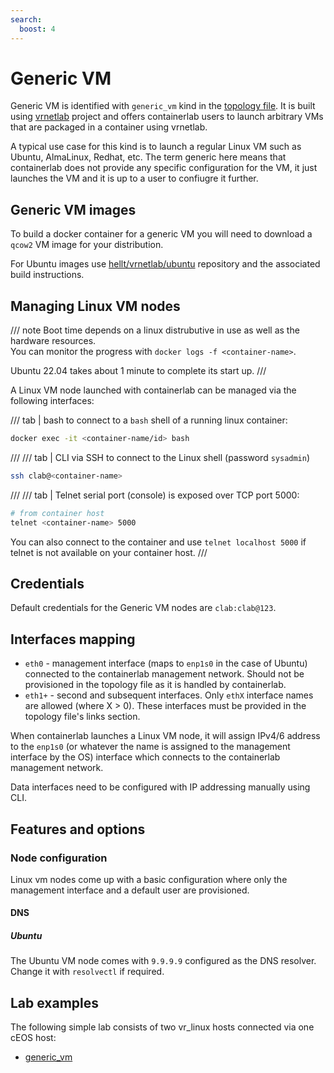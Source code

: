 ```yaml
---
search:
  boost: 4
---
```

# Generic VM

Generic VM is identified with `generic_vm` kind in the [topology file](../topo-def-file.md). It is built using [vrnetlab](../vrnetlab.md) project and offers containerlab users to launch arbitrary VMs that are packaged in a container using vrnetlab.

A typical use case for this kind is to launch a regular Linux VM such as Ubuntu, AlmaLinux, Redhat, etc. The term generic here means that containerlab does not provide any specific configuration for the VM, it just launches the VM and it is up to a user to confiugre it further.

## Generic VM images

To build a docker container for a generic VM you will need to download a `qcow2` VM image for your distribution.

For Ubuntu images use [hellt/vrnetlab/ubuntu](https://github.com/hellt/vrnetlab/tree/master/ubuntu) repository and the associated build instructions.

## Managing Linux VM nodes

/// note
Boot time depends on a linux distrubutive in use as well as the hardware resources.  
You can monitor the progress with `docker logs -f <container-name>`.

Ubuntu 22.04 takes about 1 minute to complete its start up.
///

A Linux VM node launched with containerlab can be managed via the following interfaces:

/// tab | bash
to connect to a `bash` shell of a running linux container:

```bash
docker exec -it <container-name/id> bash
```

///
/// tab | CLI via SSH
to connect to the Linux shell (password `sysadmin`)

```bash
ssh clab@<container-name>
```

///
/// tab | Telnet
serial port (console) is exposed over TCP port 5000:

```bash
# from container host
telnet <container-name> 5000
```

You can also connect to the container and use `telnet localhost 5000` if telnet is not available on your container host.
///

## Credentials

Default credentials for the Generic VM nodes are `clab:clab@123`.

## Interfaces mapping

* `eth0` - management interface (maps to `enp1s0` in the case of Ubuntu) connected to the containerlab management network. Should not be provisioned in the topology file as it is handled by containerlab.
* `eth1+` - second and subsequent interfaces. Only `ethX` interface names are allowed (where X > 0). These interfaces must be provided in the topology file's links section.

When containerlab launches a Linux VM node, it will assign IPv4/6 address to the `enp1s0` (or whatever the name is assigned to the management interface by the OS) interface which connects to the containerlab management network.

Data interfaces need to be configured with IP addressing manually using CLI.

## Features and options

### Node configuration

Linux vm nodes come up with a basic configuration where only the management interface and a default user are provisioned.

#### DNS

##### Ubuntu

The Ubuntu VM node comes with `9.9.9.9` configured as the DNS resolver. Change it with `resolvectl` if required.

## Lab examples

The following simple lab consists of two vr_linux hosts connected via one cEOS host:

* [generic_vm](../../lab-examples/generic_vm01.md)
